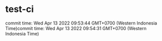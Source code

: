# test-ci
commit time: Wed Apr 13 2022 09:53:44 GMT+0700 (Western Indonesia Time)commit time: Wed Apr 13 2022 09:54:31 GMT+0700 (Western Indonesia Time)